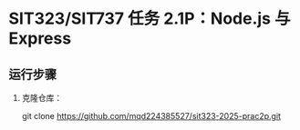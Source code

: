 # SIT323/SIT737 任务 2.1P：Node.js 与 Express

## 运行步骤
1. 克隆仓库：
   
   git clone https://github.com/mqd224385527/sit323-2025-prac2p.git
